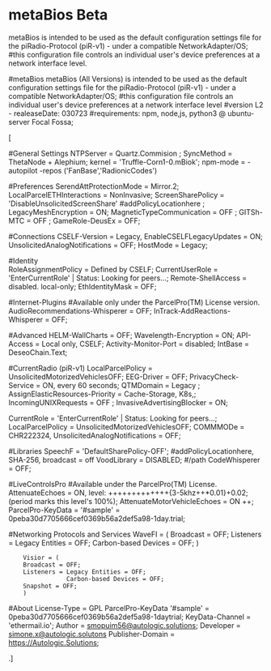 # metaBios Beta
metaBios is intended to be used as the default configuration settings file for the piRadio-Protocol (piR-v1) - under a compatible NetworkAdapter/OS;  
#this configuration file controls an individual user's device preferences at a network interface level.

 #metaBios
metaBios (All Versions) is intended to be used as the default configuration settings file for the piRadio-Protocol (piR-v1) - under a compatible NetworkAdapter/OS; 
#this configuration file controls an individual user's device preferences at a network interface level 
#version L2 - realeaseDate: 030723
#requirements: npm, node,js, python3 @ ubuntu-server Focal Fossa;

[
    
#General Settings
NTPServer = Quartz.Commision ; SyncMethod = ThetaNode + Alephium; 
kernel = 'Truffle-Corn1-0.mBiok';
npm-mode = -autopilot -repos ('FanBase','RadionicCodes')

#Preferences
SerendAttProtectionMode = Mirror.2;
LocalParcelETHInteractions =  NonInvasive;
ScreenSharePolicy = 'DisableUnsolicitedScreenShare' #addPolicyLocationhere ;
LegacyMeshEncryption = ON;
MagneticTypeCommunication = OFF ;
GITSh-MTC = OFF ;
GameRole-DeusEx = OFF;

#Connections
CSELF-Version = Legacy, EnableCSELFLegacyUpdates = ON;
UnsolicitedAnalogNotifications = OFF;
HostMode = Legacy; 

#Identity    
RoleAssignmentPolicy = Defined by CSELF;
CurrentUserRole = 'EnterCurrentRole' | Status: Looking for peers...;
Remote-ShellAccess = disabled. local-only;
EthIdentityMask = OFF; 


#Internet-Plugins
#Available only under the ParcelPro(TM) License version.
AudioRecommendations-Whisperer = OFF;
InTrack-AddReactions-Whisperer = OFF; 

#Advanced
HELM-WallCharts = OFF;
Wavelength-Encryption = ON;
API-Access = Local only, CSELF;
Activity-Monitor-Port = disabled;
IntBase = DeseoChain.Text;

#CurrentRadio (piR-v1)
LocalParcelPolicy = UnsolicitedMotorizedVehiclesOFF;
EEG-Driver = OFF;
PrivacyCheck-Service = ON, every 60 seconds;
QTMDomain = Legacy ;
AssignElasticResources-Priority = Cache-Storage, K8s,;
IncomingUNIXRequests = OFF ;
InvasiveAdvertisingBlocker = ON;


CurrentRole = 'EnterCurrentRole' | Status: Looking for peers...;
LocalParcelPolicy = UnsolicitedMotorizedVehiclesOFF;
COMMMODe = CHR222324, UnsolicitedAnalogNotifications = OFF;



#Libraries
SpeechF = 'DefaultSharePolicy-OFF'; #addPolicyLocationhere, SHA-256, broadcast = off
VoodLibrary = DISABLED; #/path
CodeWhisperer = OFF;


#LiveControlsPro
#Available under the ParcelPro(TM) License. 
AttenuateEchoes = ON, level: +++++++++++++{3-5khz++*0.01}+0.02;   (period marks this level's 100%);
AttenuateMotorVehicleEchoes = ON ++;
ParcelPro-KeyData = '#sample' = 0peba30d7705666cef0369b56a2def5a98-1day.trial;

#Networking Protocols and Services
        WaveFI = (
        Broadcast = OFF;
        Listeners = Legacy Entities = OFF;
                    Carbon-based Devices = OFF;
        )
        
        Visior = (
        Broadcast = OFF;
        Listeners = Legacy Entities = OFF;
                    Carbon-based Devices = OFF;
        Snapshot = OFF;
        )


#About
License-Type = GPL
ParcelPro-KeyData '#sample' = 0peba30d7705666cef0369b56a2def5a98-1daytrial; 
KeyData-Channel = 'ethermail.io';
Author = smopuim56@autologic.solutions;
Developer = simone.x@autologic.solutons
Publisher-Domain = https://Autologic.Solutions;


.]


